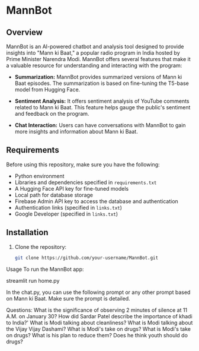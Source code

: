 # MannBot

## Overview

MannBot is an AI-powered chatbot and analysis tool designed to provide insights into "Mann ki Baat," a popular radio program in India hosted by Prime Minister Narendra Modi. MannBot offers several features that make it a valuable resource for understanding and interacting with the program:

- **Summarization:** MannBot provides summarized versions of Mann ki Baat episodes. The summarization is based on fine-tuning the T5-base model from Hugging Face.

- **Sentiment Analysis:** It offers sentiment analysis of YouTube comments related to Mann ki Baat. This feature helps gauge the public's sentiment and feedback on the program.

- **Chat Interaction:** Users can have conversations with MannBot to gain more insights and information about Mann ki Baat.

## Requirements

Before using this repository, make sure you have the following:

- Python environment
- Libraries and dependencies specified in `requirements.txt`
- A Hugging Face API key for fine-tuned models
- Local path for database storage
- Firebase Admin API key to access the database and authentication
- Authentication links (specified in `links.txt`)
- Google Developer  (specified in `links.txt`)

## Installation

1. Clone the repository:

   ```bash
   git clone https://github.com/your-username/MannBot.git

Usage
To run the MannBot app:

streamlit run home.py



In the chat.py, you can use the following prompt  or any other prompt based on Mann ki Baat. Make sure the prompt is detailed.

Questions:
What is the significance of observing 2 minutes of silence at 11 A.M. on January 30?
How did Sardar Patel describe the importance of khadi to India?'
What is Modi talking about cleanliness?
What is Modi talking about the Vijay Vijay Dashami?
What is Modi's take on drugs?
What is Modi's take on drugs? What is his plan to reduce them? Does he think youth should do drugs?






